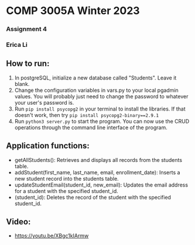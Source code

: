 # COMP 3005A Winter 2023
### Assignment 4
### Erica Li 

## How to run:
1. In postgreSQL, initialize a new database called "Students". Leave it blank.
2. Change the configuration variables in vars.py to your local pgadmin values. You will probably just need to change the password to whatever your user's password is.
3. Run `pip install psycopg2` in your terminal to install the libraries. If that doesn't work, then try `pip install psycopg2-binary==2.9.1`
4. Run `python3 server.py` to start the program. You can now use the CRUD operations through the command line interface of the program.
## Application functions:
- getAllStudents(): Retrieves and displays all records from the students table.
- addStudent(first_name, last_name, email, enrollment_date): Inserts a new student record into the students table.
- updateStudentEmail(student_id, new_email): Updates the email address for a student with the specified student_id.
- (student_id): Deletes the record of the student with the specified student_id.

## Video:
- https://youtu.be/XBgc1kIArmw
